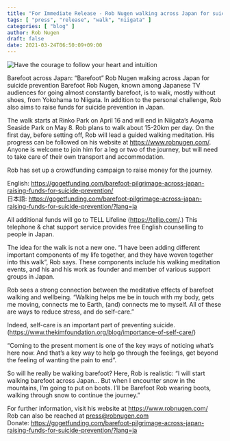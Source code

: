 ```yaml
---
title: "For Immediate Release - Rob Nugen walking across Japan for suicide prevention awareness"
tags: [ "press", "release", "walk", "niigata" ]
categories: [ "blog" ]
author: Rob Nugen
draft: false
date: 2021-03-24T06:50:09+09:00
---
```


<img
src="//b.robnugen.com/quests/walk-to-niigata/2021/route_plans/2021_mar_10_wide_map_walk_route.png"
alt="Have the courage to follow your heart and intuition"
class="title" />

Barefoot across Japan: “Barefoot” Rob Nugen walking across Japan for suicide prevention
Barefoot Rob Nugen, known among Japanese TV audiences for going almost constantly barefoot, is to walk, mostly without shoes, from Yokohama to Niigata. In addition to the personal challenge, Rob also aims to raise funds for suicide prevention in Japan.

The walk starts at Rinko Park on April 16 and will end in Niigata’s Aoyama Seaside Park on May 8. Rob plans to walk about 15-20km per day. On the first day, before setting off, Rob will lead a guided walking meditation. His progress can be followed on his website at https://www.robnugen.com/.  Anyone is welcome to join him for a leg or two of the journey, but will need to take care of their own transport and accommodation.

Rob has set up a crowdfunding campaign to raise money for the journey.

English: https://gogetfunding.com/barefoot-pilgrimage-across-japan-raising-funds-for-suicide-prevention/
<br>日本語: https://gogetfunding.com/barefoot-pilgrimage-across-japan-raising-funds-for-suicide-prevention/?lang=ja

All additional funds will go to TELL Lifeline (https://telljp.com/.)  This telephone & chat support service provides free English counselling to people in Japan.

The idea for the walk is not a new one. “I have been adding different important components of my life together, and they have woven together into this walk”, Rob says. These components include his walking meditation events, and his and his work as founder and member of various support groups in Japan.

Rob sees a strong connection between the meditative effects of barefoot walking and wellbeing.  “Walking helps me be in touch with my body, gets me moving, connects me to Earth, (and) connects me to myself. All of these are ways to reduce stress, and do self-care.”

Indeed, self-care is an important part of preventing suicide.
 (https://www.thekimfoundation.org/blog/importance-of-self-care/)

“Coming to the present moment is one of the key ways of noticing what’s here now. And that’s a key way to help go through the feelings, get beyond the feeling of wanting the pain to end”.

So will he really be walking barefoot? Here, Rob is realistic: “I will start walking barefoot across Japan… But when I encounter snow in the mountains, I’m going to put on boots.  I’ll be Barefoot Rob wearing boots, walking through snow to continue the journey.”

For further information, visit his website at https://www.robnugen.com/
<br>Rob can also be reached at press@robnugen.com
<br>Donate:
https://gogetfunding.com/barefoot-pilgrimage-across-japan-raising-funds-for-suicide-prevention/?lang=ja
